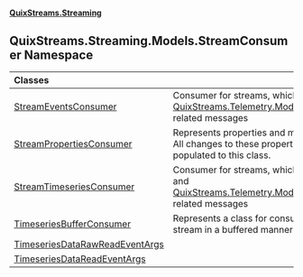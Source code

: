 #### [QuixStreams.Streaming](index.md 'index')

## QuixStreams.Streaming.Models.StreamConsumer Namespace

| Classes | |
| :--- | :--- |
| [StreamEventsConsumer](StreamEventsConsumer.md 'QuixStreams.Streaming.Models.StreamConsumer.StreamEventsConsumer') | Consumer for streams, which raises [EventData](EventData.md 'QuixStreams.Streaming.Models.EventData') and [QuixStreams.Telemetry.Models.EventDefinitions](https://docs.microsoft.com/en-us/dotnet/api/QuixStreams.Telemetry.Models.EventDefinitions 'QuixStreams.Telemetry.Models.EventDefinitions') related messages |
| [StreamPropertiesConsumer](StreamPropertiesConsumer.md 'QuixStreams.Streaming.Models.StreamConsumer.StreamPropertiesConsumer') | Represents properties and metadata of the stream.<br/>All changes to these properties are automatically populated to this class. |
| [StreamTimeseriesConsumer](StreamTimeseriesConsumer.md 'QuixStreams.Streaming.Models.StreamConsumer.StreamTimeseriesConsumer') | Consumer for streams, which raises [TimeseriesData](TimeseriesData.md 'QuixStreams.Streaming.Models.TimeseriesData') and [QuixStreams.Telemetry.Models.ParameterDefinitions](https://docs.microsoft.com/en-us/dotnet/api/QuixStreams.Telemetry.Models.ParameterDefinitions 'QuixStreams.Telemetry.Models.ParameterDefinitions') related messages |
| [TimeseriesBufferConsumer](TimeseriesBufferConsumer.md 'QuixStreams.Streaming.Models.StreamConsumer.TimeseriesBufferConsumer') | Represents a class for consuming data from a stream in a buffered manner. |
| [TimeseriesDataRawReadEventArgs](TimeseriesDataRawReadEventArgs.md 'QuixStreams.Streaming.Models.StreamConsumer.TimeseriesDataRawReadEventArgs') | |
| [TimeseriesDataReadEventArgs](TimeseriesDataReadEventArgs.md 'QuixStreams.Streaming.Models.StreamConsumer.TimeseriesDataReadEventArgs') | |
